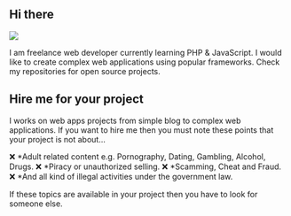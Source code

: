 ## Hi there

![](https://komarev.com/ghpvc/?username=tr-tousif)

I am freelance web developer currently learning PHP & JavaScript. I would like to create complex web applications using popular frameworks. Check my repositories for open source projects.

## Hire me for your project

I works on web apps projects from simple blog to complex web applications. If you want to hire me then you must note these points that your project is not about...

❌ *Adult related content e.g. Pornography, Dating, Gambling, Alcohol, Drugs.
❌ *Piracy or unauthorized selling.
❌ *Scamming, Cheat and Fraud.
❌ *And all kind of illegal activities under the government law.

If these topics are available in your project then you have to look for someone else.

<!--
**TR-TOUSIF/tr-tousif** is a ✨ _special_ ✨ repository because its `README.md` (this file) appears on your GitHub profile.

Here are some ideas to get you started:

- 🔭 I’m currently working on ...
- 🌱 I’m currently learning ...
- 👯 I’m looking to collaborate on ...
- 🤔 I’m looking for help with ...
- 💬 Ask me about ...
- 📫 How to reach me: ...
- 😄 Pronouns: ...
- ⚡ Fun fact: ...
-->

